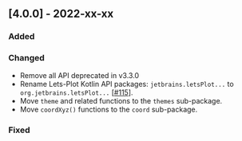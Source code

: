 ## [4.0.0] - 2022-xx-xx

### Added

### Changed

- Remove all API deprecated in v3.3.0
- Rename Lets-Plot Kotlin API packages: `jetbrains.letsPlot...`
  to `org.jetbrains.letsPlot...` [[#115](https://github.com/JetBrains/lets-plot-kotlin/issues/115)].
- Move `theme` and related functions to the `themes` sub-package.
- Move `coordXyz()` functions to the `coord` sub-package.

### Fixed
